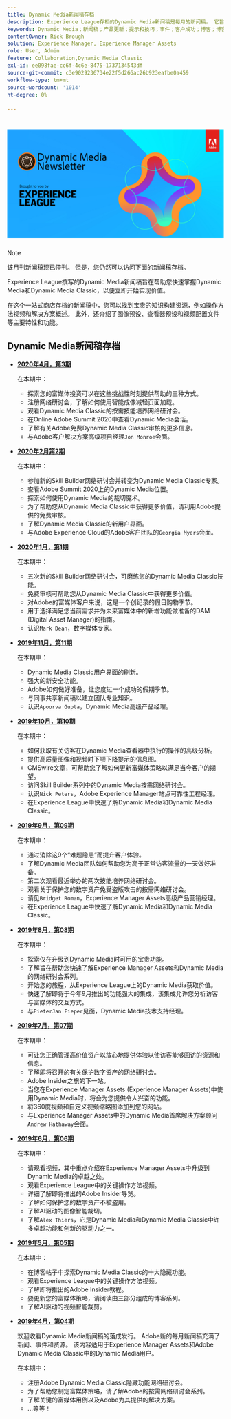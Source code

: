 ```yaml
---
title: Dynamic Media新闻稿存档
description: Experience League存档的Dynamic Media新闻稿是每月的新闻稿。 它旨在帮助您快速掌握Dynamic Media和Dynamic Media Classic，以便立即实现价值。 存档的新闻稿包含宝贵的“知识积累”资源，这些资源可在现已停用的一站式新闻稿中获取。 存档的新闻稿包括操作方法视频和解决方案概述。 此外，还介绍了图像预设、查看器预设和视频配置文件等主要特性和功能。
keywords: Dynamic Media；新闻稿；产品更新；提示和技巧；事件；客户成功；博客；博客；图像；视频；功能
contentOwner: Rick Brough
solution: Experience Manager, Experience Manager Assets
role: User, Admin
feature: Collaboration,Dynamic Media Classic
exl-id: ee098fae-cc6f-4c6e-8475-1737134543df
source-git-commit: c3e9029236734e22f5d266ac26b923eafbe0a459
workflow-type: tm+mt
source-wordcount: '1014'
ht-degree: 0%

---
```


# ![Dynamic Media新闻稿徽标](/help/assets/assets/dynamic-media-newsletter-logo.png)

>[!NOTE]
>
>该月刊新闻稿现已停刊。 但是，您仍然可以访问下面的新闻稿存档。

Experience League撰写的Dynamic Media新闻稿旨在帮助您快速掌握Dynamic Media和Dynamic Media Classic，以便立即开始实现价值。

在这个一站式商店存档的新闻稿中，您可以找到宝贵的知识构建资源，例如操作方法视频和解决方案概述。 此外，还介绍了图像预设、查看器预设和视频配置文件等主要特性和功能。

<!-- ## Get inspired - Stay informed

[Sign up](https://www.adobe.com/subscription/dynamic-media-newsletter.html) to receive the Dynamic Media Newsletter on a monthly basis in your inbox. -->

## Dynamic Media新闻稿存档

<!-- * **[May 2020, Issue 4](https://expleague.azureedge.net/assets/aem/Experience-Insider-vol.31.html)**

    In this issue:

    * What business continuity means in uncertain times.
    * Key takeaways from the first all-digital Adobe Summit.
    * Must-watch Experience Manager breakout sessions.
    * Summit customer spotlight: Under Armour.
    * Never miss an Experience Insider webinar.
    * Public sector spotlight: The urgent need for digital enrollment.
    * Look what's new in Experience Manager Innovation.
    * Build your Experience Manager skills *live* with the Adobe pros.
    * Connect with the Adobe Experience Manager Community.
    * Fast-track your Adobe expertise with Adobe Experience League. -->

* **[2020年4月，第3期](https://experienceleague.adobe.com/tools/dynamic-media-demo/newsletter/Dynamic_Media_Newsletter_04_2020_April.html?lang=zh-Hans)**

  在本期中：

   * 探索您的富媒体投资可以在这些挑战性时刻提供帮助的三种方式。
   * 注册网络研讨会，了解如何使用智能成像减轻页面加载。
   * 观看Dynamic Media Classic的按需技能培养网络研讨会。
   * 在Online Adobe Summit 2020中查看Dynamic Media会话。
   * 了解有关Adobe免费Dynamic Media Classic审核的更多信息。
   * 与Adobe客户解决方案高级项目经理`Jon Monroe`会面。

* **[2020年2月第2期](https://experienceleague.adobe.com/tools/dynamic-media-demo/newsletter/Dynamic_Media_Newsletter_02_2020_Feb.html?lang=zh-Hans)**

  在本期中：

   * 参加新的Skill Builder网络研讨会并转变为Dynamic Media Classic专家。
   * 查看Adobe Summit 2020上的Dynamic Media位置。
   * 探索如何使用Dynamic Media的裁切魔术。
   * 为了帮助您从Dynamic Media Classic中获得更多价值，请利用Adobe提供的免费审核。
   * 了解Dynamic Media Classic的新用户界面。
   * 与Adobe Experience Cloud的Adobe客户团队的`Georgia Myers`会面。

* **[2020年1月，第1期](https://experienceleague.adobe.com/tools/dynamic-media-demo/newsletter/Dynamic_Media_Newsletter_01_2020_Jan.html?lang=zh-Hans)**

  在本期中：

   * 五次新的Skill Builder网络研讨会，可磨练您的Dynamic Media Classic技能。
   * 免费审核可帮助您从Dynamic Media Classic中获得更多价值。
   * 对Adobe的富媒体客户来说，这是一个创纪录的假日购物季节。
   * 用于选择满足您当前需求并为未来富媒体中的新增功能做准备的DAM (Digital Asset Manager)的指南。
   * 认识`Mark Dean`，数字媒体专家。

* **[2019年11月，第11期](https://experienceleague.adobe.com/tools/dynamic-media-demo/newsletter/Dynamic_Media_Newsletter_11_2019_Nov.html?lang=zh-Hans)**

  在本期中：

   * Dynamic Media Classic用户界面的刷新。
   * 强大的新安全功能。
   * Adobe如何做好准备，让您度过一个成功的假期季节。
   * 与同事共享新闻稿以建立团队专业知识。
   * 认识`Apoorva Gupta`，Dynamic Media高级产品经理。

* **[2019年10月，第10期](https://experienceleague.adobe.com/tools/dynamic-media-demo/newsletter/Dynamic_Media_Newsletter_10_2019_Oct.html?lang=zh-Hans)**

  在本期中：

   * 如何获取有关访客在Dynamic Media查看器中执行的操作的高级分析。
   * 提供高质量图像和视频时下颚下降提示的信息图。
   * CMSwire文章，可帮助您了解如何更新富媒体策略以满足当今客户的期望。
   * 访问Skill Builder系列中的Dynamic Media按需网络研讨会。
   * 认识`Nick Peters`，Adobe Experience Manager站点可靠性工程经理。
   * 在Experience League中快速了解Dynamic Media和Dynamic Media Classic。

* **[2019年9月，第09期](https://experienceleague.adobe.com/tools/dynamic-media-demo/newsletter/Dynamic_Media_Newsletter_09_2019_Sept.html?lang=zh-Hans)**

  在本期中：

   * 通过消除这9个“难题隐患”而提升客户体验。
   * 了解Dynamic Media团队如何帮助您为高于正常访客流量的一天做好准备。
   * 第二次观看最近举办的两次技能培养网络研讨会。
   * 观看关于保护您的数字资产免受盗版攻击的按需网络研讨会。
   * 请见`Bridget Roman`，Experience Manager Assets高级产品营销经理。
   * 在Experience League中快速了解Dynamic Media和Dynamic Media Classic。

* **[2019年8月，第08期](https://experienceleague.adobe.com/tools/dynamic-media-demo/newsletter/Dynamic_Media_Newsletter_08_2019_Aug.html?lang=zh-Hans)**

  在本期中：

   * 探索仅在升级到Dynamic Media时可用的宝贵功能。
   * 了解旨在帮助您快速了解Experience Manager Assets和Dynamic Media的网络研讨会系列。
   * 开始您的旅程，从Experience League上的Dynamic Media获取价值。
   * 快速了解即将于今年9月推出的功能强大的集成，该集成允许您分析访客与富媒体的交互方式。
   * 与`PieterJan Pieper`见面，Dynamic Media技术支持经理。

* **[2019年7月，第07期](https://experienceleague.adobe.com/tools/dynamic-media-demo/newsletter/Dynamic_Media_Newsletter_07_2019_July.html?lang=zh-Hans)**

  在本期中：

   * 可让您正确管理高价值资产以放心地提供体验以使访客能够回访的资源和信息。
   * 了解即将召开的有关保护数字资产的网络研讨会。
   * Adobe Insider之旅的下一站。
   * 当您在Experience Manager Assets (Experience Manager Assets)中使用Dynamic Media时，将会为您提供令人兴奋的功能。
   * 将360度视频和自定义视频缩略图添加到您的网站。
   * 与Experience Manager Assets中的Dynamic Media首席解决方案顾问`Andrew Hathaway`会面。

* **[2019年6月，第06期](https://experienceleague.adobe.com/tools/dynamic-media-demo/newsletter/Dynamic_Media_Newsletter_06_2019_June.html?lang=zh-Hans)**

  在本期中：

   * 请观看视频，其中重点介绍在Experience Manager Assets中升级到Dynamic Media的卓越之处。
   * 观看Experience League中的关键操作方法视频。
   * 详细了解即将推出的Adobe Insider导览。
   * 了解如何保护您的数字资产不被盗用。
   * 了解AI驱动的图像智能裁切。
   * 了解`Alex Thiers`，它是Dynamic Media和Dynamic Media Classic中许多卓越功能和创新的驱动力之一。

* **[2019年5月，第05期](https://experienceleague.adobe.com/tools/dynamic-media-demo/newsletter/Dynamic_Media_Newsletter_05_2019_May.html?lang=zh-Hans)**

  在本期中：

   * 在博客帖子中探索Dynamic Media Classic的十大隐藏功能。
   * 观看Experience League中的关键操作方法视频。
   * 了解即将推出的Adobe Insider教程。
   * 要更新您的富媒体策略，请阅读由三部分组成的博客系列。
   * 了解AI驱动的视频智能裁剪。

* **[2019年4月，第04期](https://experienceleague.adobe.com/tools/dynamic-media-demo/newsletter/Dynamic_Media_Newsletter_04_2019_April.html?lang=zh-Hans)**

  欢迎收看Dynamic Media新闻稿的落成发行。 Adobe新的每月新闻稿充满了新闻、事件和资源。 该内容适用于Experience Manager Assets和Adobe Dynamic Media Classic中的Dynamic Media用户。

  在本期中：

   * 注册Adobe Dynamic Media Classic隐藏功能网络研讨会。
   * 为了帮助您制定富媒体策略，请了解Adobe的按需网络研讨会系列。
   * 了解关键的富媒体用例以及Adobe为其提供的解决方案。
   * ...等等！
